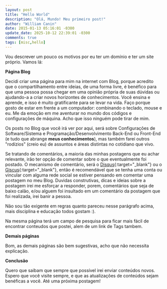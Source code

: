 ```yaml
---
layout: post
title: "Hello World"
description: "Olá, Mundo! Meu primeiro post!"
author: "William Canin"
date: 2015-01-13 05:16:01 -0300
update_date: 2025-10-12 22:39:01 -0300
comments: true
tags: [misc,hello]
---
```


Vou descrever um pouco os motivos por eu ter um domínio e ter um site próprio. Vamos lá:

**Página Blog**

Decidi criar uma página para mim na internet com Blog, porque acredito que o compartilhamento entre ideias, de uma forma livre, é benéfico para que uma pessoa possa chegar em uma opinião própria de suas dúvidas ou ajudando-a a criar novos horizontes de conhecimentos. Você ensina e aprende, e isso é muito gratificante para se levar na vida. Faço porque gosto de estar em frente a um computador: combinando o teclado, mouse e eu. Me da emoção em me aventurar no mundo dos códigos e configurações de máquina. Acho que isso ninguém pode tirar de mim.

Os posts no Blog que você irá ver por aqui, será sobre Configurações de Software/Sistema e Programação/Desenvolvimento Back-End ou Front-End (e tudo que abrange **meus conhecimentos**), mas também farei outros "rodízios" (creio eu) de assuntos e áreas distintas no cotidiano que vivo.

Se tratando de comentários, a maioria das minhas postagens que eu achar relevante, irão ter opção de comentar sobre o que eventualmente foi postado.
O mecanismo de comentário, será o [Disqus](http://disqus.com){:target="_blank"} ou o [Giscus](http://giscus.app){:target="_blank"}, então é recomendável que se tenha uma conta ou vincular com alguma rede social se estiver pensando em comentar uma postagem no meu Blog. Duvidas construtivas, dicas e ideias sobre a postagem irei me esforçar a responder, porem, comentários que seja de baixo calão, e/ou alguem foi insultado em um comentário da postagem que foi realizada, irei banir a pessoa.

Não sou tão exigente em regras quanto pareceu nesse parágrafo acima, mais disciplina e educação todos gostam :).

Na mesma página terá um campo de pesquisa para ficar mais fácil de encontrar conteudos que postei, alem de um link de Tags tambem.

**Demais páginas**

Bom, as demais páginas são bem sugestivas, acho que não necessita explicação.


**Conclusão**

Quero que saibam que sempre que possível irei enviar conteúdos novos. Espero que você visite sempre, e que as atualizações de conteúdos sejam benéficas a você. Até uma próxima postagem!
